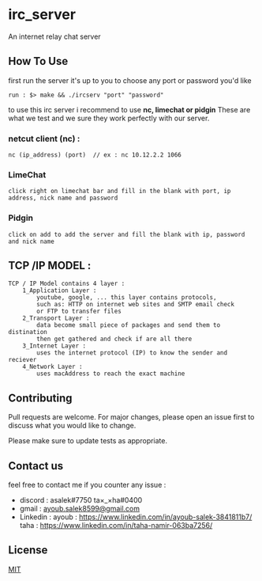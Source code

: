 # irc_server

An internet relay chat server

## How To Use

first run the server it's up to you to choose any port or password you'd like

```
run : $> make && ./ircserv "port" "password"
```

to use this irc server i recommend to use <strong>nc, limechat or pidgin</strong> These are what we test and we sure they work perfectly with our server.

### netcut client (nc) :

	nc (ip_address) (port) 	// ex : nc 10.12.2.2 1066

### LimeChat
	
	click right on limechat bar and fill in the blank with port, ip address, nick name and password

### Pidgin

	click on add to add the server and fill the blank with ip, password and nick name


## TCP /IP MODEL :
	TCP / IP Model contains 4 layer :
		1_Application Layer :
			youtube, google, ... this layer contains protocols,
			such as: HTTP on internet web sites and SMTP email check
			or FTP to transfer files
		2_Transport Layer :
			data become small piece of packages and send them to distination
			then get gathered and check if are all there
		3_Internet Layer :
			uses the internet protocol (IP) to know the sender and reciever
		4_Network Layer :
			uses macAddress to reach the exact machine

## Contributing
Pull requests are welcome. For major changes, please open an issue first to discuss what you would like to change.

Please make sure to update tests as appropriate.

## Contact us

feel free to contact me if you counter any issue : 
- discord :
	asalek#7750
	ta×_×ha#0400
- gmail :
	ayoub.salek8599@gmail.com
- Linkedin :
	ayoub :
		https://www.linkedin.com/in/ayoub-salek-3841811b7/
	taha :
		https://www.linkedin.com/in/taha-namir-063ba7256/

## License
[MIT](https://choosealicense.com/licenses/mit/)